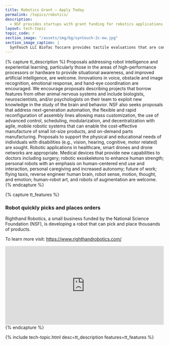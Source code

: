 ```yaml
---
title: Robotics Grant – Apply Today
permalink: /topics/robotics/
description: 
  - NSF provides startups with grant funding for robotics applications. 
layout: tech-topic
topic_code: r
section_image: "/assets/img/bg/syntouch-2c-ew.jpg"
section_image_caption: |
  SynTouch LLC BioTac Toccare provides tactile evaluations that are consistent, quantifiable, and reflective of human perceptions.
---
```

{% capture tt_description %}
Proposals addressing robot intelligence and experiential learning, particularly those in the areas of high-performance processors or hardware to provide situational awareness, and improved artificial intelligence, are welcome. Innovations in voice, obstacle and image recognition, emotional response, and hand-eye coordination are encouraged. We encourage proposals describing projects that borrow features from other animal nervous systems and include biologists, neuroscientists, and/or psychologists on their team to exploit new knowledge in the study of the brain and behavior. NSF also seeks proposals that address next-generation automation, the flexible and rapid reconfiguration of assembly lines allowing mass customization, the use of advanced control, scheduling, modularization, and decentralization with agile, mobile robotic systems that can enable the cost-effective manufacture of small lot-size products, and on-demand parts manufacturing. Proposals to support the physical and educational needs of individuals with disabilities (e.g., vision, hearing, cognitive, motor related) are sought. Robotic applications in healthcare, smart drones and drone networks are appropriate. Medical devices that provide new capabilities to doctors including surgery; robotic exoskeletons to enhance human strength; personal robots with an emphasis on human-centered end use and interaction, personal caregiving and increased autonomy; future of work; flying taxis, reverse engineer human brain, robot sense, motion, thought, and emotion; human-robot art, and robots of augmentation are welcome.
{% endcapture %}

{% capture tt_features %}
<div class="usa-section usa-content usa-grid">
  <div class="image-video">
    <div class="usa-width-one-half">
      <h3>Robot quickly picks and places orders</h3>
      <p>Righthand Robotics, a small business funded by the National Science Foundation (NSF), is developing a robot that can pick and place thousands of products.</p>
      <p>To learn more visit: <a href="https://www.righthandrobotics.com/">https://www.righthandrobotics.com/</a></p>
    </div>
    <div class="usa-width-one-half">
      <iframe sandbox="allow-same-origin allow-scripts" title="RightHand Robotics" width="100%" height="250" src="https://www.youtube.com/embed/ZuKJSA4uCPU" frameborder="0" allowfullscreen=""></iframe>
    </div>
  </div>
</div>
{% endcapture %}

{% include tech-topic.html desc=tt_description features=tt_features %}
